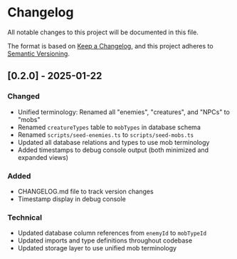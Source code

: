 
# Changelog

All notable changes to this project will be documented in this file.

The format is based on [Keep a Changelog](https://keepachangelog.com/en/1.0.0/),
and this project adheres to [Semantic Versioning](https://semver.org/spec/v2.0.0.html).

## [0.2.0] - 2025-01-22

### Changed
- Unified terminology: Renamed all "enemies", "creatures", and "NPCs" to "mobs"
- Renamed `creatureTypes` table to `mobTypes` in database schema
- Renamed `scripts/seed-enemies.ts` to `scripts/seed-mobs.ts`
- Updated all database relations and types to use mob terminology
- Added timestamps to debug console output (both minimized and expanded views)

### Added
- CHANGELOG.md file to track version changes
- Timestamp display in debug console

### Technical
- Updated database column references from `enemyId` to `mobTypeId`
- Updated imports and type definitions throughout codebase
- Updated storage layer to use unified mob terminology
